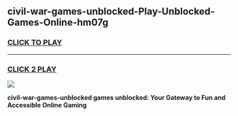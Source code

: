 
## civil-war-games-unblocked-Play-Unblocked-Games-Online-hm07g
<h3>
<a href="https://premium76.site?title=civil-war-games-unblocked&ref=24A">CLICK TO PLAY</a></h3>
<hr>

<h3>
<a href="https://premium76.site?title=civil-war-games-unblocked&ref=24A">CLICK 2 PLAY</a>
  
</h3>

<a href="https://premium76.site?title=civil-war-games-unblocked&ref=24A"><img src="https://clearcache.store/games.png"></a>


**civil-war-games-unblocked games unblocked: Your Gateway to Fun and Accessible Online Gaming**
